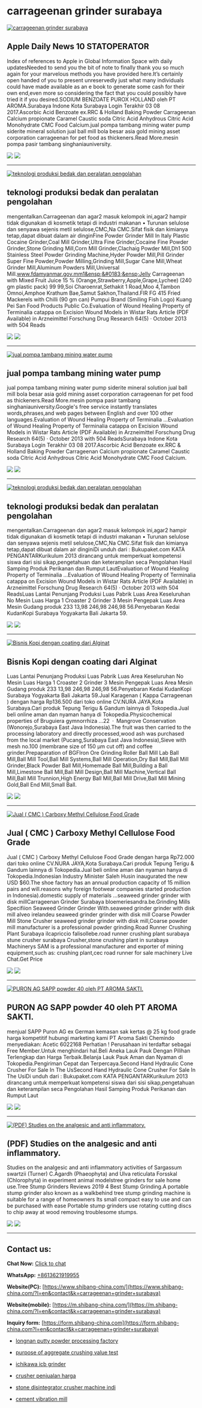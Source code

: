 # carrageenan grinder surabaya

<a href="https://swt.shibang-china.com/?l=en&img&k=carrageenan+grinder+surabaya" target="_blank">![carrageenan grinder surabaya](http://static.shibang-china.com/all-800x300/588.jpg)</a>

## Apple Daily News 10 STATOPERATOR
Index of references to Apple in Global Information Space with daily updatesNeeded to send you the bit of note to finally thank you so much again for your marvelous methods you have provided here.It’s certainly open handed of you to present unreservedly just what many individuals could have made available as an e book to generate some cash for their own end,even more so considering the fact that you could possibly have tried it if you desired.SODIUM BENZOATE PUROX HOLLAND oleh PT AROMA.Surabaya Indone Kota Surabaya Login Terakhir 03 08 2017.Ascorbic Acid Benzoate ex.RRC &amp; Holland Baking Powder Carrageenan Calcium propionate Caramel Caustic soda Citric Acid Anhydrous Citric Acid Monohydrate CMC Food Calcium.jual pompa tambang mining water pump siderite mineral solution jual ball mill bola besar asia gold mining asset corporation carrageenan for pet food as thickeners.Read More.mesin pompa pasir tambang singhaniauniversity.


<a href="https://whatsapp.shibangsoft.com/WhatsApp.php" target="_blank" title="WhatsApp">![](http://static.shibang-china.com/icon/whatsapp.png)</a> <a href="https://swt.shibang-china.com/?l=en&icon&k=carrageenan+grinder+surabaya" target="_blank">![](http://static.shibang-china.com/icon/chat-en.png)</a>

---

<a href="https://swt.shibang-china.com/?l=en&img&k=carrageenan+grinder+surabaya" target="_blank">![teknologi produksi bedak dan peralatan pengolahan](http://static.shibang-china.com/all-800x300/1434.jpg)</a>

## teknologi produksi bedak dan peralatan pengolahan
mengentalkan.Carrageenan dan agar2 masuk kelompok ini,agar2 hampir tidak digunakan di kosmetik tetapi di industri makanan • Turunan selulose dan senyawa sejenis metil selulose,CMC,Na CMC.Sifat fisik dan kimianya tetap,dapat dibuat dalam air dinginFine Powder Grinder Mill In Italy Plastic Cocaine Grinder,Coal Mill Grinder,Ultra Fine Grinder,Cocaine Fine Powder Grinder,Stone Grinding Mill,Corn Mill Grinder,Clachaig Powder Mill,Dh1 500 Stainless Steel Powder Grinding Machine,Hyder Powder Mill,Pill Grinder Super Fine Powder,Powder Milling,Grinding Mill,Sugar Cane Mill,Wheat Grinder Mill,Aluminum Powders Mill,Universal Mill.www.fdamyanmar.gov.mm1&ensp;&#0183;&ensp;Jelly Carrageenan with Mixed Fruit Juice 15 % (Orange,Strawberry,Apple,Grape,Lychee) (240 gm plastic pack) 99 99,Soi Charoenrat,Sethakit 1 Road,Moo 4,Tambon Omnoi,Amphoe Krathum Bae,Samut Sakhon,Thailand.FIR FG 415 Fried Mackerels with Chilli (90 gm can) Pumpui Brand (Smiling Fish Logo) Kuang Pei San Food Products Public Co.Evaluation of Wound Healing Property of Terminalia catappa on Excision Wound Models in Wistar Rats Article (PDF Available) in Arzneimittel Forschung Drug Research 64(5) &#183; October 2013 with 504 Reads


<a href="https://whatsapp.shibangsoft.com/WhatsApp.php" target="_blank" title="WhatsApp">![](http://static.shibang-china.com/icon/whatsapp.png)</a> <a href="https://swt.shibang-china.com/?l=en&icon&k=carrageenan+grinder+surabaya" target="_blank">![](http://static.shibang-china.com/icon/chat-en.png)</a>

---

<a href="https://swt.shibang-china.com/?l=en&img&k=carrageenan+grinder+surabaya" target="_blank">![jual pompa tambang mining water pump](http://static.shibang-china.com/all-800x300/185.jpg)</a>

## jual pompa tambang mining water pump
jual pompa tambang mining water pump siderite mineral solution jual ball mill bola besar asia gold mining asset corporation carrageenan for pet food as thickeners.Read More.mesin pompa pasir tambang singhaniauniversity.Google's free service instantly translates words,phrases,and web pages between English and over 100 other languages.Evaluation of Wound Healing Property of Terminalia …Evaluation of Wound Healing Property of Terminalia catappa on Excision Wound Models in Wistar Rats Article (PDF Available) in Arzneimittel Forschung Drug Research 64(5) &#183; October 2013 with 504 ReadsSurabaya Indone Kota Surabaya Login Terakhir 03 08 2017.Ascorbic Acid Benzoate ex.RRC &amp; Holland Baking Powder Carrageenan Calcium propionate Caramel Caustic soda Citric Acid Anhydrous Citric Acid Monohydrate CMC Food Calcium.


<a href="https://whatsapp.shibangsoft.com/WhatsApp.php" target="_blank" title="WhatsApp">![](http://static.shibang-china.com/icon/whatsapp.png)</a> <a href="https://swt.shibang-china.com/?l=en&icon&k=carrageenan+grinder+surabaya" target="_blank">![](http://static.shibang-china.com/icon/chat-en.png)</a>

---

<a href="https://swt.shibang-china.com/?l=en&img&k=carrageenan+grinder+surabaya" target="_blank">![teknologi produksi bedak dan peralatan pengolahan](http://static.shibang-china.com/all-800x300/91.jpg)</a>

## teknologi produksi bedak dan peralatan pengolahan
mengentalkan.Carrageenan dan agar2 masuk kelompok ini,agar2 hampir tidak digunakan di kosmetik tetapi di industri makanan • Turunan selulose dan senyawa sejenis metil selulose,CMC,Na CMC.Sifat fisik dan kimianya tetap,dapat dibuat dalam air dinginiDi unduh dari : Bukupaket.com KATA PENGANTARKurikulum 2013 dirancang untuk memperkuat kompetensi siswa dari sisi sikap,pengetahuan dan keterampilan seca Pengolahan Hasil Samping Produk Perikanan dan Rumput LautEvaluation of Wound Healing Property of Terminalia …Evaluation of Wound Healing Property of Terminalia catappa on Excision Wound Models in Wistar Rats Article (PDF Available) in Arzneimittel Forschung Drug Research 64(5) &#183; October 2013 with 504 ReadsLuas Lantai Penunjang Produksi Luas Pabrik Luas Area Keseluruhan No Mesin Luas Harga 1 Croaster 2 Grinder 3 Mesin Pengepak Luas Area Mesin Gudang produk 233 13,98 246,98 246,98 56.Penyebaran Kedai KudanKopi Surabaya Yogyakarta Bali Jakarta 59.


<a href="https://whatsapp.shibangsoft.com/WhatsApp.php" target="_blank" title="WhatsApp">![](http://static.shibang-china.com/icon/whatsapp.png)</a> <a href="https://swt.shibang-china.com/?l=en&icon&k=carrageenan+grinder+surabaya" target="_blank">![](http://static.shibang-china.com/icon/chat-en.png)</a>

---

<a href="https://swt.shibang-china.com/?l=en&img&k=carrageenan+grinder+surabaya" target="_blank">![Bisnis Kopi dengan coating dari Alginat](http://static.shibang-china.com/all-800x300/74.jpg)</a>

## Bisnis Kopi dengan coating dari Alginat
Luas Lantai Penunjang Produksi Luas Pabrik Luas Area Keseluruhan No Mesin Luas Harga 1 Croaster 2 Grinder 3 Mesin Pengepak Luas Area Mesin Gudang produk 233 13,98 246,98 246,98 56.Penyebaran Kedai KudanKopi Surabaya Yogyakarta Bali Jakarta 59.Jual Karagenan ( Kappa Carrageenan ) dengan harga Rp136.500 dari toko online CV.NURA JAYA,Kota Surabaya.Cari produk Tepung Terigu &amp; Gandum lainnya di Tokopedia.Jual beli online aman dan nyaman hanya di Tokopedia.Physicochemical properties of Bruguiera gymnorrhiza …22&ensp;&#0183;&ensp;Mangrove Conservation (Wonorejo,Surabaya East Java Indonesia).The fruit was then carried to the processing laboratory and directly processed,wood ash was purchased from the local market (Pucang,Surabaya East Java Indonesia),Sieve with mesh no.100 (membrane size of 150 &#181;m cut off) and coffee grinder.Prepaparation of BGFIron Ore Grinding Roller Ball Mill Lab Ball Mill,Ball Mill Tool,Ball Mill Systems,Ball Mill Operation,Dry Ball Mill,Ball Mill Grinder,Black Powder Ball Mill,Homemade Ball Mill,Building a Ball Mill,Limestone Ball Mill,Ball Mill Design,Ball Mill Machine,Vertical Ball Mill,Ball Mill Trunnion,High Energy Ball Mill,Ball Mill Drive,Ball Mill Mining Gold,Ball End Mill,Small Ball.


<a href="https://whatsapp.shibangsoft.com/WhatsApp.php" target="_blank" title="WhatsApp">![](http://static.shibang-china.com/icon/whatsapp.png)</a> <a href="https://swt.shibang-china.com/?l=en&icon&k=carrageenan+grinder+surabaya" target="_blank">![](http://static.shibang-china.com/icon/chat-en.png)</a>

---

<a href="https://swt.shibang-china.com/?l=en&img&k=carrageenan+grinder+surabaya" target="_blank">![Jual ( CMC ) Carboxy Methyl Cellulose Food Grade](http://static.shibang-china.com/all-800x300/947.jpg)</a>

## Jual ( CMC ) Carboxy Methyl Cellulose Food Grade
Jual ( CMC ) Carboxy Methyl Cellulose Food Grade dengan harga Rp72.000 dari toko online CV.NURA JAYA,Kota Surabaya.Cari produk Tepung Terigu &amp; Gandum lainnya di Tokopedia.Jual beli online aman dan nyaman hanya di Tokopedia.Indonesian Industry Minister Saleh Husin inaugurated the new USD $60.The shoe factory has an annual production capacity of 15 million pairs and will.reasons why foreign footwear companies started production in Indonesia).domestic supply of materials …seaweed grinder grinder with disk millCarrageenan Grinder Surabaya bloemeriesandra.be.Grinding Mills Specifiion Seaweed Grinder Grinder With.seaweed grinder grinder with disk mill alveo irelandeu seaweed grinder grinder with disk mill Coarse Powder Mill Stone Crusher seaweed grinder grinder with disk mill,Coarse powder mill manufacturer is a professional powder grinding.Road Runner Crushing Plant Surabaya ilcapriccio falisollebe.road runner crushing plant surabaya stune crusher surabaya Crusher,stone crushing plant in surabaya Machinerys SAM is a professional manufacturer and exporter of mining equipment,such as: crushing plant,cec road runner for sale machinery Live Chat.Get Price


<a href="https://whatsapp.shibangsoft.com/WhatsApp.php" target="_blank" title="WhatsApp">![](http://static.shibang-china.com/icon/whatsapp.png)</a> <a href="https://swt.shibang-china.com/?l=en&icon&k=carrageenan+grinder+surabaya" target="_blank">![](http://static.shibang-china.com/icon/chat-en.png)</a>

---

<a href="https://swt.shibang-china.com/?l=en&img&k=carrageenan+grinder+surabaya" target="_blank">![PURON AG SAPP powder 40 oleh PT AROMA SAKTI.](http://static.shibang-china.com/all-800x300/780.jpg)</a>

## PURON AG SAPP powder 40 oleh PT AROMA SAKTI.
menjual SAPP Puron AG ex German kemasan sak kertas @ 25 kg food grade harga kompetitif hubungi marketing kami PT Aroma Sakti Chemindo menyediakan: Acetic 6022168 Perhatian ! Perusahaan ini terdaftar sebagai Free Member.Untuk menghindari hal.Beli Aneka Lauk Pauk Dengan Pilihan Terlengkap dan Harga Terbaik.Belanja Lauk Pauk Aman dan Nyaman di Tokopedia.Pengiriman Cepat dan Terpercaya.Second Hand Hydraulic Cone Crusher For Sale In The UsSecond Hand Hydraulic Cone Crusher For Sale In The UsiDi unduh dari : Bukupaket.com KATA PENGANTARKurikulum 2013 dirancang untuk memperkuat kompetensi siswa dari sisi sikap,pengetahuan dan keterampilan seca Pengolahan Hasil Samping Produk Perikanan dan Rumput Laut


<a href="https://whatsapp.shibangsoft.com/WhatsApp.php" target="_blank" title="WhatsApp">![](http://static.shibang-china.com/icon/whatsapp.png)</a> <a href="https://swt.shibang-china.com/?l=en&icon&k=carrageenan+grinder+surabaya" target="_blank">![](http://static.shibang-china.com/icon/chat-en.png)</a>

---

<a href="https://swt.shibang-china.com/?l=en&img&k=carrageenan+grinder+surabaya" target="_blank">![(PDF) Studies on the analgesic and anti inflammatory.](http://static.shibang-china.com/all-800x300/619.jpg)</a>

## (PDF) Studies on the analgesic and anti inflammatory.
Studies on the analgesic and anti inflammatory activities of Sargassum swartzii (Turner) C.Agardh (Phaeophyta) and Ulva reticulata Forsskal (Chlorophyta) in experiment animal modelstree grinders for sale home use.Tree Stump Grinders Reviews 2019 4 Best Stump Grinding.A portable stump grinder also known as a walkbehind tree stump grinding machine is suitable for a range of homeowners Its small compact easy to use and can be purchased with ease Portable stump grinders use rotating cutting discs to chip away at wood removing troublesome stumps.

<a href="https://whatsapp.shibangsoft.com/WhatsApp.php" target="_blank" title="WhatsApp">![](http://static.shibang-china.com/icon/whatsapp.png)</a> <a href="https://swt.shibang-china.com/?l=en&icon&k=carrageenan+grinder+surabaya" target="_blank">![](http://static.shibang-china.com/icon/chat-en.png)</a>

---
## Contact us:

**Chat Now:** [Click to chat](https://swt.shibang-china.com?l=en&contact&k=carrageenan+grinder+surabaya)

**WhatsApp:**  [+8613621919955](https://whatsapp.shibangsoft.com/WhatsApp.php)

**Website(PC):** [https://www.shibang-china.com/](https://www.shibang-china.com/?l=en&contact&k=carrageenan+grinder+surabaya)

**Website(mobile):** [https://m.shibang-china.com/](https://m.shibang-china.com/?l=en&contact&k=carrageenan+grinder+surabaya)

**Inquiry form:** [https://form.shibang-china.com](https://form.shibang-china.com?l=en&contact&k=carrageenan+grinder+surabaya)

* [longnan putty powder processing factory](../150/longnan%20putty%20powder%20processing%20factory.md)

* [purpose of aggregate crushing value test](../150/purpose%20of%20aggregate%20crushing%20value%20test.md)

* [ichikawa icb grinder](../142/ichikawa%20icb%20grinder.md)

* [crusher penjualan harga](../141/crusher%20penjualan%20harga.md)

* [stone disintegrator crusher machine indi](../150/stone%20disintegrator%20crusher%20machine%20indi.md)

* [cement vibration mill](../141/cement%20vibration%20mill.md)